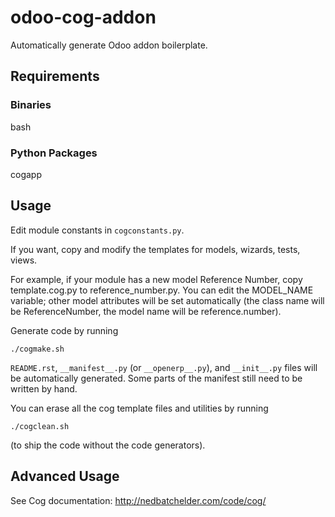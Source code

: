# odoo-cog-addon

Automatically generate Odoo addon boilerplate.

## Requirements

### Binaries

bash

### Python Packages

cogapp

## Usage

Edit module constants in `cogconstants.py`.

If you want, copy and modify the templates for models, wizards, tests, views.

For example, if your module has a new model Reference Number, copy template.cog.py
to reference_number.py. You can edit the MODEL_NAME variable; other model attributes
will be set automatically (the class name will be ReferenceNumber, the model name
will be reference.number).

Generate code by running

```./cogmake.sh```

`README.rst`, `__manifest__.py` (or `__openerp__.py`), and `__init__.py` files
will be automatically generated. Some parts of the manifest still need to be
written by hand.

You can erase all the cog template files and utilities by running

```./cogclean.sh```

(to ship the code without the code generators).

## Advanced Usage

See Cog documentation: http://nedbatchelder.com/code/cog/
